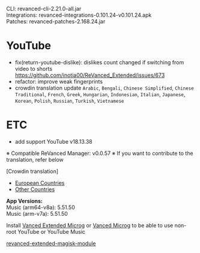 CLI: revanced-cli-2.21.0-all.jar  
Integrations: revanced-integrations-0.101.24-v0.101.24.apk  
Patches: revanced-patches-2.168.24.jar  

YouTube
==
- fix(return-youtube-dislike): dislikes count changed if switching from video to shorts https://github.com/inotia00/ReVanced_Extended/issues/673
- refactor: improve weak fingerprints
- crowdin translation update
`Arabic`, `Bengali`, `Chinese Simplified`, `Chinese Traditional`, `French`, `Greek`, `Hungarian`, `Indonesian`, `Italian`, `Japanese`, `Korean`, `Polish`, `Russian`, `Turkish`, `Vietnamese`


ETC
==
- add support YouTube v18.13.38


※ Compatible ReVanced Manager: v0.0.57
※ If you want to contribute to the translation, refer below

[Crowdin translation]
- [European Countries](https://crowdin.com/project/revancedextendedeu)
- [Other Countries](https://crowdin.com/project/revancedextended)
  
**App Versions:**  
Music (arm64-v8a): 5.51.50  
Music (arm-v7a): 5.51.50  

Install [Vanced Extended Microg](https://github.com/inotia00/VancedMicroG/releases) or [Vanced Microg](https://github.com/TeamVanced/VancedMicroG/releases) to be able to use non-root YouTube or YouTube Music  

[revanced-extended-magisk-module](https://github.com/MatadorProBr/revanced-extended-magisk-module)  

